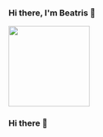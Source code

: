 

### Hi there, I'm Beatris 👋

<!--
**pythonprojectsilieva/pythonprojectsilieva** is a ✨ _special_ ✨ repository because its `README.md` (this file) appears on your GitHub profile.

- 🔭 I’m currently working on writing Django apps
- 🌱 I’m currently learning Python, HTML and CSS
- 🤔 I'm planning to learn JavaScript
- 💬 Ask me about Cats
- 📫 How to reach me: beatrisilieve@icloud.com
- ⚡ Fun fact: I love learning playing guitar and chess
-->
<img height="160" src="https://github-readme-stats-git-masterrstaa-rickstaa.vercel.app/api/top-langs/?username=BeatrisIlieve&layout=compact&bg_color=000000&hide_border=true" />


### Hi there 👋

<!--
**pythonprojectsilieva/pythonprojectsilieva** is a ✨ _special_ ✨ repository because its `README.md` (this file) appears on your GitHub profile.

Here are some ideas to get you started:

- 🔭 I’m currently working on ...
- 🌱 I’m currently learning ...
- 👯 I’m looking to collaborate on ...
- 🤔 I’m looking for help with ...
- 💬 Ask me about ...
- 📫 How to reach me: ...
- 😄 Pronouns: ...
- ⚡ Fun fact: ...
-->
